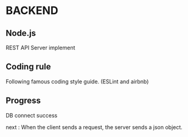 # BACKEND

## Node.js
REST API Server implement

## Coding rule

Following famous coding style guide.
(ESLint and airbnb) 


## Progress

DB connect success

next : 
When the client sends a request, the server sends a json object.